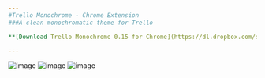 ```yaml
---
#Trello Monochrome - Chrome Extension
###A clean monochromatic theme for Trello

**[Download Trello Monochrome 0.15 for Chrome](https://dl.dropbox.com/s/fmr7ruxe5idrlv4/index.html)**

---
```



![image](https://dl.dropbox.com/u/695443/Trello%20Monochrome/monochrome_1.png)
![image](https://dl.dropbox.com/u/695443/Trello%20Monochrome/monochrome_2.png)
![image](https://dl.dropbox.com/u/695443/Trello%20Monochrome/monochrome_3.png)
